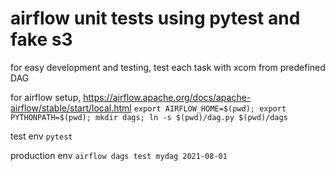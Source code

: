 # airflow unit tests using pytest and fake s3

for easy development and testing, test each task with xcom from predefined DAG

for airflow setup, <https://airflow.apache.org/docs/apache-airflow/stable/start/local.html> `export AIRFLOW_HOME=$(pwd); export PYTHONPATH=$(pwd); mkdir dags; ln -s $(pwd)/dag.py $(pwd)/dags` 

test env `pytest` 

production env `airflow dags test mydag 2021-08-01`

